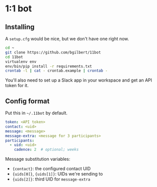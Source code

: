 # 1:1 bot

## Installing

A `setup.cfg` would be nice, but we don't have one right now.

```sh
cd ~
git clone https://github.com/bgilbert/11bot
cd 11bot
virtualenv env
env/bin/pip install -r requirements.txt
crontab -l | cat - crontab.example | crontab -
```

You'll also need to set up a Slack app in your workspace and get an API
token for it.

## Config format

Put this in `~/.11bot` by default.

```yaml
token: <API token>
contact: <uid>
message: <message>
message-extra: <message for 3 participants>
participants:
  - uid: <uid>
    cadence: 2  # optional; weeks
```

Message substitution variables:
- `{contact}`: the configured contact UID
- `{uids[0]}`, `{uids[1]}`: UIDs we're sending to
- `{uids[2]}`: third UID for `message-extra`
